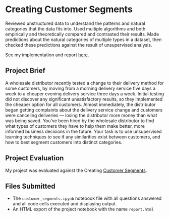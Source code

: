 # Creating Customer Segments
Reviewed unstructured data to understand the patterns and natural categories that the data fits into. Used multiple algorithms and both empirically and theoretically compared and contrasted their results. Made predictions about the natural categories of multiple types in a dataset, then checked these predictions against the result of unsupervised analysis.

See my implementation and report [here](https://github.com/jogiankit/Machine-Learning-Nanodegree/blob/master/CustomerSegment/customer_segments.ipynb).

## Project Brief
A wholesale distributor recently tested a change to their delivery method for some customers, by moving from a morning delivery service five days a week to a cheaper evening delivery service three days a week. Initial testing did not discover any significant unsatisfactory results, so they implemented the cheaper option for all customers. Almost immediately, the distributor began getting complaints about the delivery service change and customers were canceling deliveries — losing the distributor more money than what was being saved. You’ve been hired by the wholesale distributor to find what types of customers they have to help them make better, more informed business decisions in the future. Your task is to use unsupervised learning techniques to see if any similarities exist between customers, and how to best segment customers into distinct categories.

## Project Evaluation
My project was evaluated against the Creating [Customer Segments](https://github.com/jogiankit/Machine-Learning-Nanodegree/blob/master/CustomerSegment/Customer%20Segments.pdf).

## Files Submitted
* The `customer_segments.ipynb` notebook file with all questions answered and all code cells executed and displaying output.
* An HTML export of the project notebook with the name `report.html`
